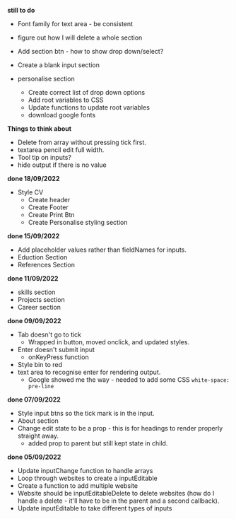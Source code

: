 __still to do__
* Font family for text area - be consistent
* figure out how I will delete a whole section
* Add section btn - how to show drop down/select?
* Create a blank input section

* personalise section
    * Create correct list of drop down options
    * Add root variables to CSS 
    * Update functions to update root variables
    * download google fonts



__Things to think about__
* Delete from array without pressing tick first.
* textarea pencil edit full width. 
* Tool tip on inputs?
* hide output if there is no value

__done 18/09/2022__
* Style CV
    * Create header
    * Create Footer
    * Create Print Btn
    * Create Personalise styling section


__done 15/09/2022__
* Add placeholder values rather than fieldNames for inputs. 
* Eduction Section
* References Section


__done 11/09/2022__
* skills section
* Projects section
* Career section

__done 09/09/2022__
* Tab doesn't go to tick
    * Wrapped in button, moved onclick, and updated styles.
* Enter doesn't submit input
    * onKeyPress function
* Style bin to red
* text area to recognise enter for rendering output.
    * Google showed me the way - needed to add some CSS <code css>white-space: pre-line</code>

__done 07/09/2022__
* Style input btns so the tick mark is in the input.
* About section
* Change edit state to be a prop - this is for headings to render properly straight away.
    * added prop to parent but still kept state in child.

__done 05/09/2022__
* Update inputChange function to handle arrays
* Loop through websites to create a inputEditable
* Create a function to add multiple website
* Website should be inputEditableDelete to delete websites (how do I handle a delete - it'll have to be in the parent and a second callback).
* Update inputEditable to take different types of inputs